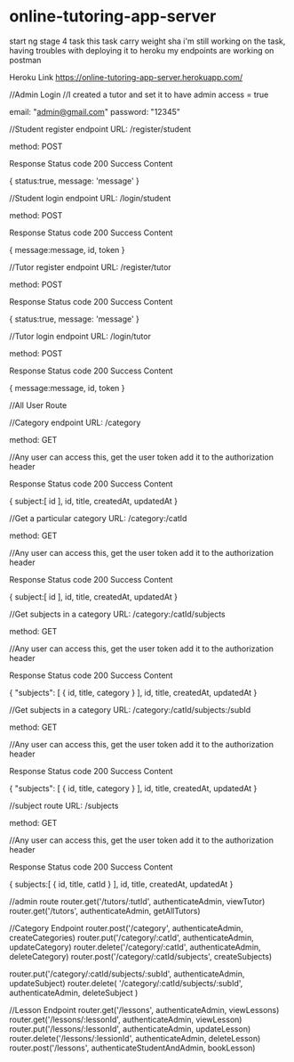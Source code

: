 # online-tutoring-app-server

start ng stage 4 task
this task carry weight sha
i'm still working on the task, having troubles with deploying it to heroku
my endpoints are working on postman

Heroku Link
https://online-tutoring-app-server.herokuapp.com/

//Admin Login
//I created a tutor and set it to have admin access = true

email: "admin@gmail.com"
password: "12345"

//Student register endpoint
URL: /register/student

method: POST

Response
Status code 200
Success
Content

{
status:true,
message: 'message'
}

//Student login endpoint
URL: /login/student

method: POST

Response
Status code 200
Success
Content

{
message:message,
id,
token
}

//Tutor register endpoint
URL: /register/tutor

method: POST

Response
Status code 200
Success
Content

{
status:true,
message: 'message'
}

//Tutor login endpoint
URL: /login/tutor

method: POST

Response
Status code 200
Success
Content

{
message:message,
id,
token
}

//All User Route

//Category endpoint
URL: /category

method: GET

//Any user can access this, get the user token add it to the authorization header

Response
Status code 200
Success
Content

{
subject:[
id
],
id,
title,
createdAt,
updatedAt
}

//Get a particular category
URL: /category:/catId

method: GET

//Any user can access this, get the user token add it to the authorization header

Response
Status code 200
Success
Content

{
subject:[
id
],
id,
title,
createdAt,
updatedAt
}

//Get subjects in a category
URL: /category:/catId/subjects

method: GET

//Any user can access this, get the user token add it to the authorization header

Response
Status code 200
Success
Content

{
"subjects": [
{
id,
title,
category
}
],
id,
title,
createdAt,
updatedAt
}

//Get subjects in a category
URL: /category:/catId/subjects:/subId

method: GET

//Any user can access this, get the user token add it to the authorization header

Response
Status code 200
Success
Content

{
"subjects": [
{
id,
title,
category
}
],
id,
title,
createdAt,
updatedAt
}

//subject route
URL: /subjects

method: GET

//Any user can access this, get the user token add it to the authorization header

Response
Status code 200
Success
Content

{
subjects:[
{
id,
title,
catId
}
],
id,
title,
createdAt,
updatedAt
}

//admin route
router.get('/tutors/:tutId', authenticateAdmin, viewTutor)
router.get('/tutors', authenticateAdmin, getAllTutors)

//Category Endpoint
router.post('/category', authenticateAdmin, createCategories)
router.put('/category/:catId', authenticateAdmin, updateCategory)
router.delete('/category/:catId', authenticateAdmin, deleteCategory)
router.post('/category/:catId/subjects', createSubjects)

router.put('/category/:catId/subjects/:subId', authenticateAdmin, updateSubject)
router.delete(
'/category/:catId/subjects/:subId',
authenticateAdmin,
deleteSubject
)

//Lesson Endpoint
router.get('/lessons', authenticateAdmin, viewLessons)
router.get('/lessons/:lessonId', authenticateAdmin, viewLesson)
router.put('/lessons/:lessonId', authenticateAdmin, updateLesson)
router.delete('/lessons/:lessionId', authenticateAdmin, deleteLesson)
router.post('/lessons', authenticateStudentAndAdmin, bookLesson)
